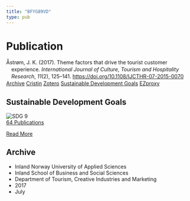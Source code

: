 ```yaml
---
title: "BFYG89VD"
type: pub
---
```

<h1>Publication</h1>
<article id="csl-bib-container-BFYG89VD" class="csl-bib-container">
  <div class="csl-bib-body" style="line-height: 1.35; padding-left: 1em; text-indent:-1em;">
  <div class="csl-entry">&#xC5;str&#xF8;m, J. K. (2017). Theme factors that drive the tourist customer experience. <i>International Journal of Culture, Tourism and Hospitality Research</i>, <i>11</i>(2), 125&#x2013;141. <a href="https://doi.org/10.1108/IJCTHR-07-2015-0070">https://doi.org/10.1108/IJCTHR-07-2015-0070</a></div>
</div>
  <div class="csl-bib-buttons">
    <a href="#taxonomy-article-BFYG89VD" class="csl-bib-button">Archive</a>
    <a href alt="Cristin URL" class="csl-bib-button">Cristin</a>
    <a href alt="Zotero URL" class="csl-bib-button">Zotero</a>
    <a href="#sdg-article-BFYG89VD" class="csl-bib-button">Sustainable Development Goals</a>
    <a href="http://ezproxy.inn.no/login?url=https://doi.org/10.1108/IJCTHR-07-2015-0070" class="csl-bib-button">EZproxy</a>
  </div>
  <div id="csl-bib-meta-container-BFYG89VD"></div>
</article>
<div id="csl-bib-meta-BFYG89VD" class="csl-bib-meta">
  <article id="sdg-article-BFYG89VD" class="sdg-article">
    <h1>Sustainable Development Goals</h1>
    <div class="sdg-container"><div id="sdg9" class="sdg">
<img src="{{< params subfolder >}}images/sdg/sdg09_en.png" class="image" alt="SDG 9">
<div class="sdg-overlay">
<a href="{{< params subfolder >}}en/archive/?sdg=9#archive" class="sdg-publication-count"><span>64</span> Publications</a>
<p><a href="https://sdgs.un.org/goals/goal9" class="sdg-read-more">Read More</a></p>
</div>
</div></div>
  </article>
  <article id="taxonomy-article-BFYG89VD" class="taxonomy-article">
    <h1>Archive</h1>
    <ul>
      <li>Inland Norway University of Applied Sciences</li>
      <li>Inland School of Business and Social Sciences</li>
      <li>Department of Tourism, Creative Industries and Marketing</li>
      <li>2017</li>
      <li>July</li>
    </ul>
  </article>
</div>
